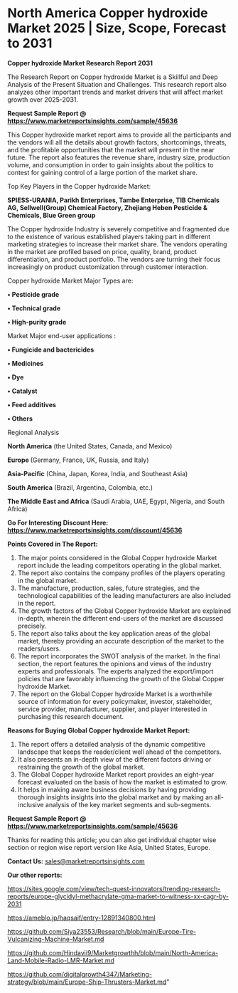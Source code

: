 # North America Copper hydroxide Market 2025 | Size, Scope, Forecast to 2031

<strong>Copper hydroxide Market Research Report 2031</strong>

The Research Report on Copper hydroxide Market is a Skillful and Deep Analysis of the Present Situation and Challenges. This research report also analyzes other important trends and market drivers that will affect market growth over 2025-2031.

<strong>Request Sample Report @ <a href=https://www.marketreportsinsights.com/sample/45636>https://www.marketreportsinsights.com/sample/45636</a></strong>

This Copper hydroxide market report aims to provide all the participants and the vendors will all the details about growth factors, shortcomings, threats, and the profitable opportunities that the market will present in the near future. The report also features the revenue share, industry size, production volume, and consumption in order to gain insights about the politics to contest for gaining control of a large portion of the market share.

Top Key Players in the Copper hydroxide Market:

<strong>SPIESS-URANIA, Parikh Enterprises, Tambe Enterprise, TIB Chemicals AG, Sellwell(Group) Chemical Factory, Zhejiang Heben Pesticide & Chemicals, Blue Green group</strong>

The Copper hydroxide Industry is severely competitive and fragmented due to the existence of various established players taking part in different marketing strategies to increase their market share. The vendors operating in the market are profiled based on price, quality, brand, product differentiation, and product portfolio. The vendors are turning their focus increasingly on product customization through customer interaction.

Copper hydroxide Market Major Types are:

<strong>•  Pesticide grade

•  Technical grade

•  High-purity grade</strong>

Market Major end-user applications :

<strong>•  Fungicide and bactericides

•  Medicines

•  Dye

•  Catalyst

•  Feed additives

•  Others</strong>

Regional Analysis

</u><strong><b>North America</b></strong> (the United States, Canada, and Mexico)

<strong><b>Europe </b></strong>(Germany, France, UK, Russia, and Italy)

<strong><b>Asia-Pacific</b></strong> (China, Japan, Korea, India, and Southeast Asia)

<strong><b>South America</b></strong> (Brazil, Argentina, Colombia, etc.)

<strong><b>The Middle East and Africa</b></strong> (Saudi Arabia, UAE, Egypt, Nigeria, and South Africa)

<strong>Go For Interesting Discount Here: <a href=https://www.marketreportsinsights.com/discount/45636>https://www.marketreportsinsights.com/discount/45636</a></strong>

<strong>Points Covered in The Report:</strong>
<ol>
  <li>The major points considered in the Global Copper hydroxide Market report include the leading competitors operating in the global market.</li>
  <li>The report also contains the company profiles of the players operating in the global market.</li>
  <li>The manufacture, production, sales, future strategies, and the technological capabilities of the leading manufacturers are also included in the report.</li>
  <li>The growth factors of the Global Copper hydroxide Market are explained in-depth, wherein the different end-users of the market are discussed precisely.</li>
  <li>The report also talks about the key application areas of the global market, thereby providing an accurate description of the market to the readers/users.</li>
  <li>The report incorporates the SWOT analysis of the market. In the final section, the report features the opinions and views of the industry experts and professionals. The experts analyzed the export/import policies that are favorably influencing the growth of the Global Copper hydroxide Market.</li>
  <li>The report on the Global Copper hydroxide Market is a worthwhile source of information for every policymaker, investor, stakeholder, service provider, manufacturer, supplier, and player interested in purchasing this research document.</li>
</ol>
<strong>Reasons for Buying Global Copper hydroxide Market Report:</strong>

<ol>
  <li>The report offers a detailed analysis of the dynamic competitive landscape that keeps the reader/client well ahead of the competitors.</li>
  <li>It also presents an in-depth view of the different factors driving or restraining the growth of the global market.</li>
  <li>The Global Copper hydroxide Market report provides an eight-year forecast evaluated on the basis of how the market is estimated to grow.</li>
  <li>It helps in making aware business decisions by having providing thorough insights insights into the global market and by making an all-inclusive analysis of the key market segments and sub-segments.</li>
</ol>
<strong>Request Sample Report @ <a href=https://www.marketreportsinsights.com/sample/45636>https://www.marketreportsinsights.com/sample/45636</a></strong>


Thanks for reading this article; you can also get individual chapter wise section or region wise report version like Asia, United States, Europe.

<strong>Contact Us:</strong>
sales@marketreportsinsights.com

<strong>Our other reports:</strong>

<a href=https://sites.google.com/view/tech-quest-innovators/trending-research-reports/europe-glycidyl-methacrylate-gma-market-to-witness-xx-cagr-by-2031>https://sites.google.com/view/tech-quest-innovators/trending-research-reports/europe-glycidyl-methacrylate-gma-market-to-witness-xx-cagr-by-2031</a>

<a href=https://ameblo.jp/haqsaif/entry-12891340800.html>https://ameblo.jp/haqsaif/entry-12891340800.html</a>

<a href=https://github.com/Siya23553/Research/blob/main/Europe-Tire-Vulcanizing-Machine-Market.md>https://github.com/Siya23553/Research/blob/main/Europe-Tire-Vulcanizing-Machine-Market.md</a>

<a href=https://github.com/Hindavii9/Marketgrowthh/blob/main/North-America-Land-Mobile-Radio-LMR-Market.md>https://github.com/Hindavii9/Marketgrowthh/blob/main/North-America-Land-Mobile-Radio-LMR-Market.md</a>

<a href=https://github.com/digitalgrowth4347/Marketing-strategy/blob/main/Europe-Ship-Thrusters-Market.md>https://github.com/digitalgrowth4347/Marketing-strategy/blob/main/Europe-Ship-Thrusters-Market.md</a>"
